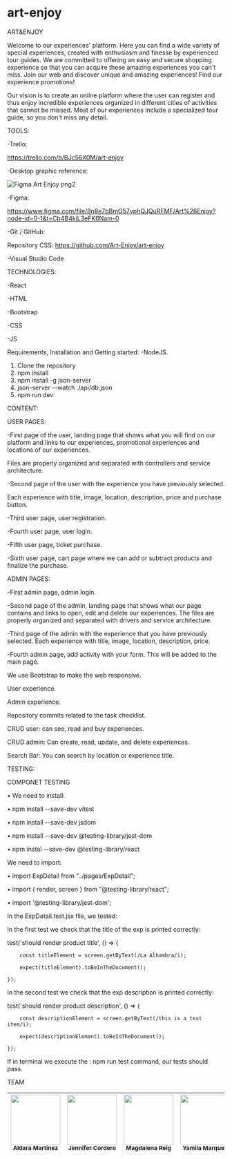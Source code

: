 # art-enjoy

ART&ENJOY

Welcome to our experiences' platform. Here you can find a wide variety of special experiences, created with enthusiasm and finesse by experienced tour guides. We are committed to offering an easy and secure shopping experience so that you can acquire these amazing experiences you can't miss. Join our web and discover unique and amazing experiences! Find our experience promotions!

Our vision is to create an online platform where the user can register and thus enjoy incredible experiences organized in different cities of activities that cannot be missed. Most of our experiences include a specialized tour guide, so you don't miss any detail.

TOOLS:

-Trello:

https://trello.com/b/BJc56X0M/art-enjoy

-Desktop graphic reference:

![Figma Art Enjoy png2](https://user-images.githubusercontent.com/117833121/228344491-07f0b076-9d68-4098-a8cb-9ee33928352b.png)

-Figma:

https://www.figma.com/file/8n8e7bBmO57yphQJQuRFMF/Art%26Enjoy?node-id=0-1&t=Cb4B4kiL3eFK6Nam-0

-Git / GitHub:

Repository CSS: https://github.com/Art-Enjoy/art-enjoy

-Visual Studio Code

TECHNOLOGIES:

-React

-HTML

-Bootstrap

-CSS

-JS



Requirements, Installation and Getting started:
-NodeJS.

1) Clone the repository
2) npm install
3) npm install -g json-server
4) json-server --watch ./api/db.json
5) npm run dev

CONTENT:

USER PAGES:

-First page of the user, landing page that shows what you will find on our platform and links to our experiences, promotional experiences and locations of our experiences.

Files are properly organized and separated with controllers and service architecture.

-Second page of the user with the experience you have previously selected.

Each experience with title, image, location, description, price and purchase button.

-Third user page, user registration.

-Fourth user page, user login.

-Fifth user page, ticket purchase.

-Sixth user page, cart page where we can add or subtract products and finalize the purchase.


ADMIN PAGES:

-First admin page, admin login.

-Second page of the admin, landing page that shows what our page contains and links to open, edit and delete our experiences.
The files are properly organized and separated with drivers and service architecture.

-Third page of the admin with the experience that you have previously selected.
Each experience with title, image, location, description, price.

-Fourth admin page, add activity with your form. This will be added to the main page.



We use Bootstrap to make the web responsive.

User experience.

Admin experience.

Repository commits related to the task checklist.

CRUD user: can see, read and buy experiences.

CRUD admin: Can create, read, update, and delete experiences.

Search Bar: You can search by location or experience title.



TESTING:

COMPONET TESTING 

•	We need to install:

•	npm install --save-dev vitest

•	npm install --save-dev jsdom 

•	npm install --save-dev @testing-library/jest-dom

•	npm instal --save-dev @testing-library/react


We need to import:

•	import ExpDetail from "../pages/ExpDetail";

•	import { render, screen } from "@testing-library/react";

•	import '@testing-library/jest-dom';


In the ExpDetail.test.jsx file, we tested:


In the first test we check that the title of the exp is printed
correctly:


test('should render product title', () => {

        const titleElement = screen.getByText(/La Alhambra/i);
        
        expect(titleElement).toBeInTheDocument();
        
    });
    
    

In the second test we check that the exp description is printed
correctly:


test('should render product description', () => {

        const descriptionElement = screen.getByText(/this is a test item/i);
        
        expect(descriptionElement).toBeInTheDocument();
        
    });
    
    

If in terminal we execute the : npm run test command, our tests should pass.


TEAM

[<img src="https://avatars.githubusercontent.com/u/117835592?v=4" width=115><br><sub> Aldara Martinez </sub>](https://github.com/AldaraMG)| [<img src="https://avatars.githubusercontent.com/u/117833121?v=4" width=115><br><sub>Jennifer Cordero</sub>](https://github.com/JenniferCorderoR) | [<img src="https://avatars.githubusercontent.com/u/117833691?v=4" width=115><br><sub>Magdalena Reig</sub>](https://github.com/MagdalenaRB) | [<img src="https://avatars.githubusercontent.com/u/117834108?v=4" width=115><br><sub>Yamila Marquez</sub>](https://github.com/Milacover) | [<img src="https://avatars.githubusercontent.com/u/124665913?v=4" width=115><br><sub>Miriam García</sub>](https://github.com/miriamremesal) |
| :---: | :---: | :---: |  :---: |  :---: | 
